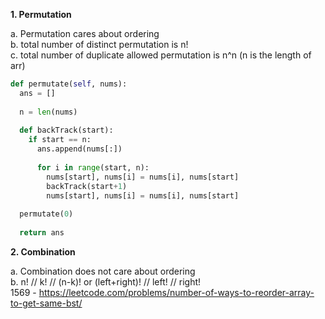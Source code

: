 **1. Permutation**

a. Permutation cares about ordering  
b. total number of distinct permutation is n!  
c. total number of duplicate allowed permutation is n^n (n is the length of arr)

```python
def permutate(self, nums):
  ans = []
  
  n = len(nums)
  
  def backTrack(start):
    if start == n:
      ans.append(nums[:])
      
      for i in range(start, n):
        nums[start], nums[i] = nums[i], nums[start]
        backTrack(start+1)
        nums[start], nums[i] = nums[i], nums[start]
  
  permutate(0)
  
  return ans

```

**2. Combination**

a. Combination does not care about ordering  
b. n! // k! // (n-k)! or (left+right)! // left! // right!  
1569 - https://leetcode.com/problems/number-of-ways-to-reorder-array-to-get-same-bst/
